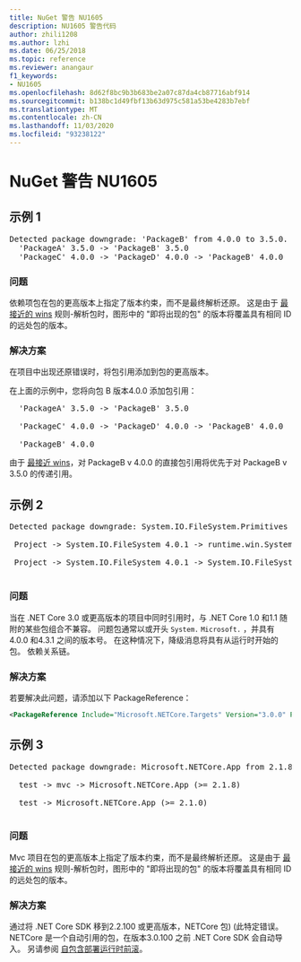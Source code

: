 ```yaml
---
title: NuGet 警告 NU1605
description: NU1605 警告代码
author: zhili1208
ms.author: lzhi
ms.date: 06/25/2018
ms.topic: reference
ms.reviewer: anangaur
f1_keywords:
- NU1605
ms.openlocfilehash: 8d62f8bc9b3b683be2a07c87da4cb87716abf914
ms.sourcegitcommit: b138bc1d49fbf13b63d975c581a53be4283b7ebf
ms.translationtype: MT
ms.contentlocale: zh-CN
ms.lasthandoff: 11/03/2020
ms.locfileid: "93238122"
---
```

# <a name="nuget-warning-nu1605"></a>NuGet 警告 NU1605

## <a name="example-1"></a>示例 1

<pre>Detected package downgrade: 'PackageB' from 4.0.0 to 3.5.0. Reference the package directly from the project to select a different version.<br/>  'PackageA' 3.5.0 -> 'PackageB' 3.5.0<br/>  'PackageC' 4.0.0 -> 'PackageD' 4.0.0 -> 'PackageB' 4.0.0</pre>

### <a name="issue"></a>问题
依赖项包在包的更高版本上指定了版本约束，而不是最终解析还原。 这是由于 [最接近的 wins](../../concepts/dependency-resolution.md#nearest-wins) 规则-解析包时，图形中的 "即将出现的包" 的版本将覆盖具有相同 ID 的远处包的版本。

### <a name="solution"></a>解决方案
在项目中出现还原错误时，将包引用添加到包的更高版本。

在上面的示例中，您将向包 B 版本4.0.0 添加包引用：

<pre>
  'PackageA' 3.5.0 -> 'PackageB' 3.5.0<br/>
  'PackageC' 4.0.0 -> 'PackageD' 4.0.0 -> 'PackageB' 4.0.0<br/>
  'PackageB' 4.0.0
</pre>

由于 [最接近 wins](../../concepts/dependency-resolution.md#nearest-wins)，对 PackageB v 4.0.0 的直接包引用将优先于对 PackageB v 3.5.0 的传递引用。

## <a name="example-2"></a>示例 2
<pre>
Detected package downgrade: System.IO.FileSystem.Primitives from 4.3.0 to 4.0.1. Reference the package directly from the project to select a different version.</br>
 Project -> System.IO.FileSystem 4.0.1 -> runtime.win.System.IO.FileSystem 4.3.0 -> System.IO.FileSystem.Primitives (>= 4.3.0)</br>
 Project -> System.IO.FileSystem 4.0.1 -> System.IO.FileSystem.Primitives (>= 4.0.1)</br>
</pre>

### <a name="issue"></a>问题 

当在 .NET Core 3.0 或更高版本的项目中同时引用时，与 .NET Core 1.0 和1.1 随附的某些包组合不兼容。  问题包通常以或开头 `System.` `Microsoft.` ，并具有4.0.0 和4.3.1 之间的版本号。  在这种情况下，降级消息将具有从运行时开始的包。<RID> 依赖关系链。

### <a name="solution"></a>解决方案

若要解决此问题，请添加以下 PackageReference：

```xml
<PackageReference Include="Microsoft.NETCore.Targets" Version="3.0.0" PrivateAssets="all" />
```

## <a name="example-3"></a>示例 3

<pre>Detected package downgrade: Microsoft.NETCore.App from 2.1.8 to 2.1.0. Reference the package directly from the project to select a different version.<br/>
  test -> mvc -> Microsoft.NETCore.App (>= 2.1.8)<br/>
  test -> Microsoft.NETCore.App (>= 2.1.0)<br/>
</pre>

### <a name="issue"></a>问题

Mvc 项目在包的更高版本上指定了版本约束，而不是最终解析还原。 这是由于 [最接近的 wins](../../concepts/dependency-resolution.md#nearest-wins) 规则-解析包时，图形中的 "即将出现的包" 的版本将覆盖具有相同 ID 的远处包的版本。

### <a name="solution"></a>解决方案

通过将 .NET Core SDK 移到2.2.100 或更高版本，NETCore 包)  (此特定错误。 NETCore 是一个自动引用的包，在版本3.0.100 之前 .NET Core SDK 会自动导入。 另请参阅 [自包含部署运行时前滚](/dotnet/core/deploying/runtime-patch-selection)。
